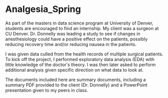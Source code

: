 # Analgesia_Spring

As part of the masters in data science program at University of Denver, students are encouraged to find an internship.  My client was a surgeon at CU Denver.  Dr. Donnelly was leading a study to see if changes in anesthesiology could have a positive effect on the patients, possibly reducing recovery time and/or reducing nausea in the patients.

I was given data culled from the health records of multiple surgical patients.  To kick off the project, I performed exploratory data analysis (EDA) with little knowledge of the doctor's theory.  I was then later asked to perform additional analysis given specific direction on what data to look at.

The documents included here are summary documents, including a summary PDF provided to the client (Dr. Donnelly) and a PowerPoint presentation given to my peers in class.

